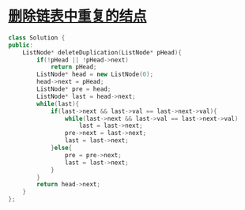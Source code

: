 # [删除链表中重复的结点](https://www.nowcoder.com/practice/fc533c45b73a41b0b44ccba763f866ef?tpId=13&tqId=11209&tPage=3&rp=3&ru=/ta/coding-interviews&qru=/ta/coding-interviews/question-ranking)

```c++
class Solution {
public:
    ListNode* deleteDuplication(ListNode* pHead){
        if(!pHead || !pHead->next)
            return pHead;
        ListNode* head = new ListNode(0);
        head->next = pHead;
        ListNode* pre = head;
        ListNode* last = head->next;
        while(last){
            if(last->next && last->val == last->next->val){
                while(last->next && last->val == last->next->val)
                    last = last->next;
                pre->next = last->next;
                last = last->next;
            }else{
                pre = pre->next;
                last = last->next;
            }
        }
        return head->next;
    }
};
```

